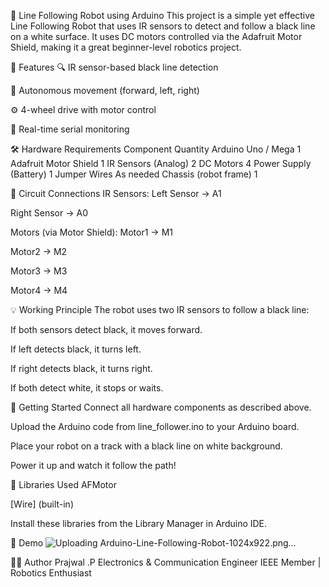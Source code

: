 🤖 Line Following Robot using Arduino
This project is a simple yet effective Line Following Robot that uses IR sensors to detect and follow a black line on a white surface. It uses DC motors controlled via the Adafruit Motor Shield, making it a great beginner-level robotics project.

📌 Features
🔍 IR sensor-based black line detection

🔁 Autonomous movement (forward, left, right)

⚙️ 4-wheel drive with motor control

💬 Real-time serial monitoring

🛠️ Hardware Requirements
Component	Quantity
Arduino Uno / Mega	1
Adafruit Motor Shield	1
IR Sensors (Analog)	2
DC Motors	4
Power Supply (Battery)	1
Jumper Wires	As needed
Chassis (robot frame)	1

🔌 Circuit Connections
IR Sensors:
Left Sensor → A1

Right Sensor → A0

Motors (via Motor Shield):
Motor1 → M1

Motor2 → M2

Motor3 → M3

Motor4 → M4

💡 Working Principle
The robot uses two IR sensors to follow a black line:

If both sensors detect black, it moves forward.

If left detects black, it turns left.

If right detects black, it turns right.

If both detect white, it stops or waits.

🚀 Getting Started
Connect all hardware components as described above.

Upload the Arduino code from line_follower.ino to your Arduino board.

Place your robot on a track with a black line on white background.

Power it up and watch it follow the path!

🔧 Libraries Used
AFMotor

[Wire] (built-in)

Install these libraries from the Library Manager in Arduino IDE.

📸 Demo
![Uploading Arduino-Line-Following-Robot-1024x922.png…]()


👨‍💻 Author
Prajwal .P
Electronics & Communication Engineer
IEEE Member | Robotics Enthusiast
